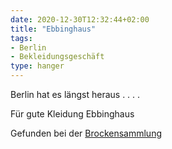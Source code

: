 ```yaml
---
date: 2020-12-30T12:32:44+02:00
title: "Ebbinghaus"
tags:
- Berlin
- Bekleidungsgeschäft
type: hanger
---
```

Berlin hat es längst heraus . . . .


Für gute Kleidung Ebbinghaus


<div class="source">Gefunden bei der <a href="https://www.neue-arbeit-brockensammlung.de/geschaefte/gebrauchtmoebelkaufhaus/">Brockensammlung</a></div>
